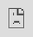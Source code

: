 ```yaml
---
title: L'outil Diag360
hide:
  - toc
  - navigation
---
```


<div>
    <iframe style=" position: fixed; top: 0px; bottom: 0px; right: 0px; width: 100%; border: none; margin: 0; padding: 0; overflow: hidden; height: 100%; " src="https://konsilion.runmercury.com/app/diag360_v3"></iframe>
</div>



<style>
    h1 {display: none}
    	
    .md-tabs {
        display: none
    }
</style>